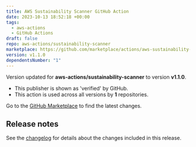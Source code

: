 ```yaml
---
title: AWS Sustainability Scanner GitHub Action
date: 2023-10-13 18:52:18 +00:00
tags:
  - aws-actions
  - GitHub Actions
draft: false
repo: aws-actions/sustainability-scanner
marketplace: https://github.com/marketplace/actions/aws-sustainability-scanner-github-action
version: v1.1.0
dependentsNumber: "1"
---
```



Version updated for **aws-actions/sustainability-scanner** to version **v1.1.0**.
- This publisher is shown as 'verified' by GitHub.
- This action is used across all versions by **1** repositories.

Go to the [GitHub Marketplace](https://github.com/marketplace/actions/aws-sustainability-scanner-github-action) to find the latest changes.

## Release notes

See the [changelog](https://github.com/aws-actions/sustainability-scanner/blob/main/CHANGELOG.md) for details about the changes included in this release.
